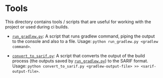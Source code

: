 # Tools

This directory contains tools / scripts that are useful for working with the project or used during ci builds.

- [`run_gradlew.py`](run_gradlew.py): A script that runs gradlew command, piping the output
  to the console and also to a file. Usage: `python run_gradlew.py <gradlew command>`.

- [`convert_to_sarif.py`](convert_to_sarif.py): A script that converts the output of the build process (the outputs
  saved by [`run_gradlew.py`](run_gradlew.py)) to the SARIF format. Usage:
  `python convert_to_sarif.py <gradlew-output-file> >> <sarif-output-file>`.
